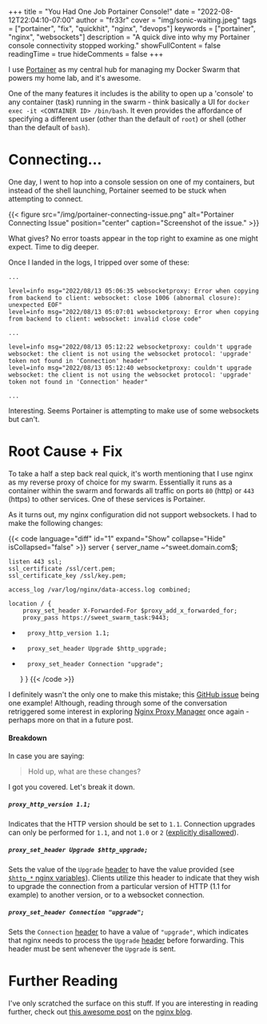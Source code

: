 +++
title = "You Had One Job Portainer Console!"
date = "2022-08-12T22:04:10-07:00"
author = "fr33r"
cover = "img/sonic-waiting.jpeg"
tags = ["portainer", "fix", "quickhit", "nginx", "devops"]
keywords = ["portainer", "nginx", "websockets"]
description = "A quick dive into why my Portainer console connectivity stopped working."
showFullContent = false
readingTime = true
hideComments = false
+++

I use [Portainer][portainer] as my central hub for managing my Docker Swarm
that powers my home lab, and it's awesome.

One of the many features it includes is the ability to open up a 'console' to any
container (task) running in the swarm - think basically a UI for
`docker exec -it <CONTAINER ID> /bin/bash`. It even provides the affordance of
specifying a different user (other than the default of `root`) or shell (other
than the default of `bash`).

# Connecting...

One day, I went to hop into a console session on one of my containers, but instead
of the shell launching, Portainer seemed to be stuck when attempting to connect.

{{< figure src="/img/portainer-connecting-issue.png" alt="Portainer Connecting Issue" position="center" caption="Screenshot of the issue." >}}

What gives? No error toasts appear in the top right to examine as one might expect.
Time to dig deeper.

Once I landed in the logs, I tripped over some of these:

```
...

level=info msg="2022/08/13 05:06:35 websocketproxy: Error when copying from backend to client: websocket: close 1006 (abnormal closure): unexpected EOF"
level=info msg="2022/08/13 05:07:01 websocketproxy: Error when copying from backend to client: websocket: invalid close code"

...

level=info msg="2022/08/13 05:12:22 websocketproxy: couldn't upgrade websocket: the client is not using the websocket protocol: 'upgrade' token not found in 'Connection' header"
level=info msg="2022/08/13 05:12:40 websocketproxy: couldn't upgrade websocket: the client is not using the websocket protocol: 'upgrade' token not found in 'Connection' header"

...

```

Interesting. Seems Portainer is attempting to make use of some websockets but can't.

# Root Cause + Fix

To take a half a step back real quick, it's worth mentioning that I use nginx as
my reverse proxy of choice for my swarm. Essentially it runs as a container
within the swarm and forwards all traffic on ports `80` (http) or `443` (https)
to other services. One of these services is Portainer.

As it turns out, my nginx configuration did not support websockets. I had to make
the following changes:


{{< code language="diff" id="1" expand="Show" collapse="Hide" isCollapsed="false" >}}
server {
	server_name ~^sweet.domain.com$;

	listen 443 ssl;
	ssl_certificate /ssl/cert.pem;
	ssl_certificate_key /ssl/key.pem;

	access_log /var/log/nginx/data-access.log combined;

	location / {
		proxy_set_header X-Forwarded-For $proxy_add_x_forwarded_for;
		proxy_pass https://sweet_swarm_task:9443;
+		proxy_http_version 1.1;
+		proxy_set_header Upgrade $http_upgrade;
+		proxy_set_header Connection "upgrade";
	}
}
{{< /code >}}

I definitely wasn't the only one to make this mistake; this
[GitHub issue][github-issue] being one example! Although, reading through
some of the conversation retriggered some interest in exploring
[Nginx Proxy Manager][nginx-proxy-manager] once again - perhaps more on that
in a future post.

#### Breakdown

In case you are saying:

> Hold up, what are these changes?

I got you covered. Let's break it down.

##### `proxy_http_version 1.1;`

Indicates that the HTTP version should be set to `1.1`. Connection upgrades
can only be performed for `1.1`, and not `1.0` or `2`
([explicitly disallowed][upgrade-mechanism]).

##### `proxy_set_header Upgrade $http_upgrade;`

Sets the value of the `Upgrade` [header][upgrade-header] to have the value
provided (see [`$http_*` nginx variables][nginx-http-vars]). Clients utilize
this header to indicate that they wish to upgrade the connection from a
particular version of HTTP (1.1 for example) to another version, or to a websocket
connection.

##### `proxy_set_header Connection "upgrade";`

Sets the `Connection` [header][connection-header] to have a value of
`"upgrade"`, which indicates that nginx needs to process the `Upgrade`
[header][upgrade-header] before forwarding. This header must be sent whenever
the `Upgrade` is sent.

# Further Reading

I've only scratched the surface on this stuff. If you are interesting in reading
further, check out [this awesome post][nginx-blog-post] on the
[nginx blog][nginx-blog].

[portainer]: https://www.portainer.io/
[github-issue]: https://github.com/portainer/portainer/issues/6353
[nginx-proxy-manager]: https://nginxproxymanager.com/
[connection-header]: https://developer.mozilla.org/en-US/docs/Web/HTTP/Headers/Connection
[upgrade-header]: https://developer.mozilla.org/en-US/docs/Web/HTTP/Headers/Upgrade
[nginx-blog-post]: https://www.nginx.com/blog/websocket-nginx/
[nginx-blog]: https://www.nginx.com/blog
[nginx-http-vars]:[https://nginx.org/en/docs/http/ngx_http_core_module.html#var_http_]
[upgrade-mechanism]: https://developer.mozilla.org/en-US/docs/Web/HTTP/Protocol_upgrade_mechanism#upgrading_to_a_websocket_connection

